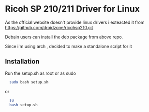 
# Ricoh SP 210/211 Driver for Linux

As the official website doesn't provide linux drivers i exteacted it from https://github.com/droidzone/ricohsp210.git

Debain users can install the deb package from above repo.

Since i'm using arch , decided to make a standalone script for it

## Installation 

Run the setup.sh as root or as sudo 

```bash 
  sudo bash setup.sh
```
or 

```bash
  su
  bash setup.sh
```
    
